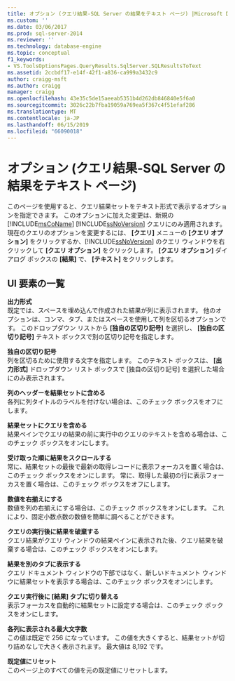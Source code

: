 ```yaml
---
title: オプション (クエリ結果-SQL Server の結果をテキスト ページ) |Microsoft Docs
ms.custom: ''
ms.date: 03/06/2017
ms.prod: sql-server-2014
ms.reviewer: ''
ms.technology: database-engine
ms.topic: conceptual
f1_keywords:
- VS.ToolsOptionsPages.QueryResults.SqlServer.SQLResultsToText
ms.assetid: 2ccbdf17-e14f-42f1-a836-ca999a3432c9
author: craigg-msft
ms.author: craigg
manager: craigg
ms.openlocfilehash: 43e35c5de15aeeab5351b4d262db846840e5f6a0
ms.sourcegitcommit: 3026c22b7fba19059a769ea5f367c4f51efaf286
ms.translationtype: MT
ms.contentlocale: ja-JP
ms.lasthandoff: 06/15/2019
ms.locfileid: "66090018"
---
```

# <a name="options-query-results-sql-server-results-to-text-page"></a>オプション (クエリ結果-SQL Server の結果をテキスト ページ)
  このページを使用すると、クエリ結果セットをテキスト形式で表示するオプションを指定できます。 このオプションに加えた変更は、新規の [!INCLUDE[msCoName](../includes/msconame-md.md)] [!INCLUDE[ssNoVersion](../includes/ssnoversion-md.md)] クエリにのみ適用されます。 現在のクエリのオプションを変更するには、 **[クエリ]** メニューの **[クエリ オプション]** をクリックするか、[!INCLUDE[ssNoVersion](../includes/ssnoversion-md.md)] のクエリ ウィンドウを右クリックして **[クエリ オプション]** をクリックします。 **[クエリ オプション]** ダイアログ ボックスの **[結果]** で、 **[テキスト]** をクリックします。  
  
## <a name="uielement-list"></a>UI 要素の一覧  
 **出力形式**  
 既定では、スペースを埋め込んで作成された結果が列に表示されます。 他のオプションは、コンマ、タブ、またはスペースを使用して列を区切るオプションです。 このドロップダウン リストから **[独自の区切り記号]** を選択し、 **[独自の区切り記号]** テキスト ボックスで別の区切り記号を指定します。  
  
 **独自の区切り記号**  
 列を区切るために使用する文字を指定します。 このテキスト ボックスは、 **[出力形式]** ドロップダウン リスト ボックスで [独自の区切り記号] を選択した場合にのみ表示されます。  
  
 **列のヘッダーを結果セットに含める**  
 各列に列タイトルのラベルを付けない場合は、このチェック ボックスをオフにします。  
  
 **結果セットにクエリを含める**  
 結果ペインでクエリの結果の前に実行中のクエリのテキストを含める場合は、このチェック ボックスをオンにします。  
  
 **受け取った順に結果をスクロールする**  
 常に、結果セットの最後で最新の取得レコードに表示フォーカスを置く場合は、このチェック ボックスをオンにします。 常に、取得した最初の行に表示フォーカスを置く場合は、このチェック ボックスをオフにします。  
  
 **数値を右揃えにする**  
 数値を列の右揃えにする場合は、このチェック ボックスをオンにします。 これにより、固定小数点数の数値を簡単に調べることができます。  
  
 **クエリの実行後に結果を破棄する**  
 クエリ結果がクエリ ウィンドウの結果ペインに表示された後、クエリ結果を破棄する場合は、このチェック ボックスをオンにします。  
  
 **結果を別のタブに表示する**  
 クエリ ドキュメント ウィンドウの下部ではなく、新しいドキュメント ウィンドウに結果セットを表示する場合は、このチェック ボックスをオンにします。  
  
 **クエリ実行後に [結果] タブに切り替える**  
 表示フォーカスを自動的に結果セットに設定する場合は、このチェック ボックスをオンにします。  
  
 **各列に表示される最大文字数**  
 この値は既定で 256 になっています。 この値を大きくすると、結果セットが切り詰めなしで大きく表示されます。 最大値は 8,192 です。  
  
 **既定値にリセット**  
 このページ上のすべての値を元の既定値にリセットします。  
  
  
